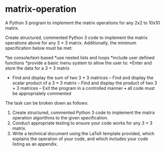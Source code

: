 # matrix-operation
A Python 3 program to implement the matrix operations for any 2x2 to 10x10 matrix.


Create structured, commented Python 3 code to implement the matrix operations above for any
3 × 3 matrix.
Additionally, the minimum specification below must be met:


*be console/text-based
*use nested lists and loops
*include user defined functions
*provide a basic menu system to allow the user to:
  *Enter and store the data for a 3 × 3 matrix
  - Find and display the sum of two 3 × 3 matrices
– Find and display the scalar product of a 3 × 3 matrix
– Find and display the product of two 3 × 3 matrices
– Exit the program in a controlled manner
• all code must be appropriately commented

The task can be broken down as follows:
1. Create structured, commented Python 3 code to implement the matrix operation algorithms to
the given specification.
2. Conduct appropriate testing to ensure your code works for any 3 × 3 matrix.
3. Write a technical document using the LaTeX template provided, which explains the operation of
your code, and which includes your code listing as an appendix.
